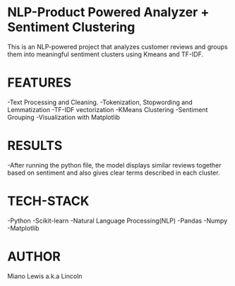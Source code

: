 # NLP-Product Powered Analyzer + Sentiment Clustering

This is an NLP-powered project that analyzes customer reviews and groups them into meaningful
 sentiment clusters using Kmeans and TF-IDF.

# FEATURES
-Text Processing and Cleaning.
-Tokenization, Stopwording and Lemmatization
-TF-IDF vectorization
-KMeans Clustering
-Sentiment Grouping
-Visualization with Matplotlib

# RESULTS
-After running the python file, the model displays similar reviews together based on sentiment and also gives clear terms described in each cluster.

# TECH-STACK
-Python
-Scikit-learn
-Natural Language Processing(NLP)
-Pandas
-Numpy
-Matplotlib

# AUTHOR
Miano Lewis a.k.a Lincoln